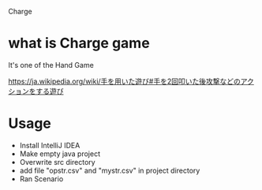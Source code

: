 Charge

# what is Charge game

It's one of the Hand Game <br>

https://ja.wikipedia.org/wiki/手を用いた遊び#手を2回叩いた後攻撃などのアクションをする遊び

# Usage

- Install IntelliJ IDEA
- Make empty java project
- Overwrite src  directory
- add file "opstr.csv" and "mystr.csv" in project directory
- Ran Scenario

